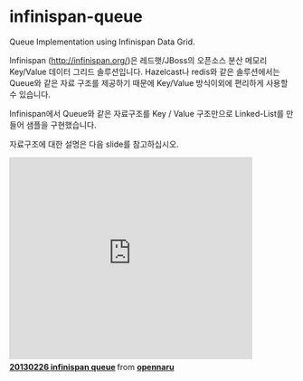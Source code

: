 infinispan-queue
================

Queue Implementation using Infinispan Data Grid.

Infinispan (http://infinispan.org/)은 레드햇/JBoss의 오픈소스 분산 메모리 Key/Value 데이터 그리드 솔루션입니다.
Hazelcast나 redis와 같은 솔루션에서는 Queue와 같은 자료 구조를 제공하기 때문에 Key/Value 방식이외에 편리하게
사용할 수 있습니다.

Infinispan에서 Queue와 같은 자료구조를 Key / Value 구조만으로 Linked-List를 만들어 샘플을 구현했습니다.

자료구조에 대한 설명은 다음 slide를 참고하십시오.

<iframe src="http://www.slideshare.net/slideshow/embed_code/31627652" width="427" height="356" frameborder="0" marginwidth="0" marginheight="0" scrolling="no" style="border:1px solid #CCC; border-width:1px 1px 0; margin-bottom:5px; max-width: 100%;" allowfullscreen> </iframe> <div style="margin-bottom:5px"> <strong> <a href="https://www.slideshare.net/opennaru/20130226-infinispan-queue" title="20130226 infinispan queue" target="_blank">20130226 infinispan queue</a> </strong> from <strong><a href="http://www.slideshare.net/opennaru" target="_blank">opennaru</a></strong> </div>


